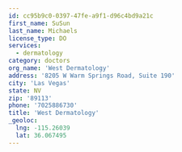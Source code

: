```yaml
---
id: cc95b9c0-0397-47fe-a9f1-d96c4bd9a21c
first_name: SuSun
last_name: Michaels
license_type: DO
services:
  - dermatology
category: doctors
org_name: 'West Dermatology'
address: '8205 W Warm Springs Road, Suite 190'
city: 'Las Vegas'
state: NV
zip: '89113'
phone: '7025886730'
title: 'West Dermatology'
_geoloc:
  lng: -115.26039
  lat: 36.067495
---
```

